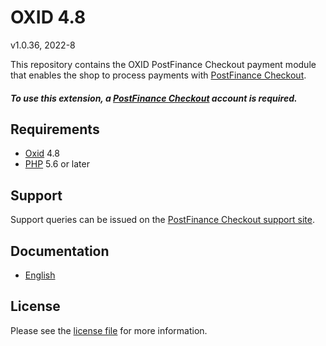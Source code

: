 

# OXID 4.8

v1.0.36, 2022-8

This repository contains the OXID  PostFinance Checkout payment module that enables the shop to process payments with [PostFinance Checkout](https://postfinance.ch/en/business/products/e-commerce/postfinance-checkout-all-in-one.html).

##### To use this extension, a [PostFinance Checkout](https://checkout.postfinance.ch/en-ch/user/signup)  account is required.

## Requirements

* [Oxid](https://www.oxid-esales.com/) 4.8
* [PHP](http://php.net/) 5.6 or later

## Support

Support queries can be issued on the [PostFinance Checkout support site](https://www.postfinance.ch/en/business/support.html).

## Documentation

* [English](https://plugin-documentation.postfinance-checkout.ch/pfpayments/oxid-4.8/1.0.36/docs/en/documentation.html)

## License

Please see the [license file](https://github.com/pfpayments/oxid-4.8/blob/1.0.36/LICENSE) for more information.